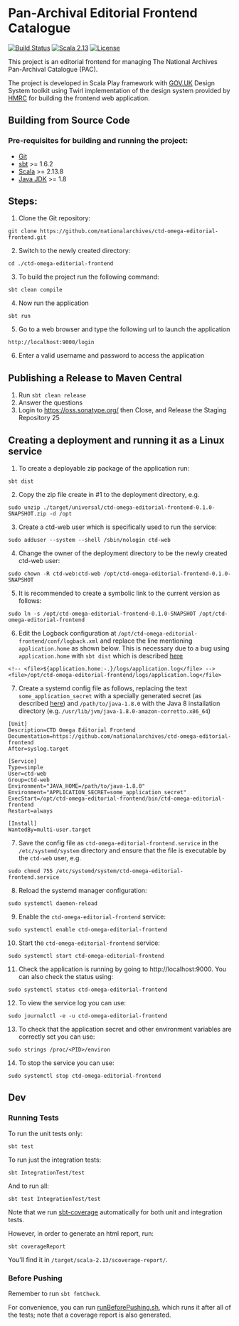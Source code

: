 # Pan-Archival Editorial Frontend Catalogue

[![Build Status](https://github.com/nationalarchives/ctd-omega-editorial-frontend/actions/workflows/ci.yml/badge.svg?branch=main)](https://github.com/nationalarchives/ctd-omega-editorial-frontend/actions/workflows/ci.yml)
[![Scala 2.13](https://img.shields.io/badge/scala-2.13-red.svg)](http://scala-lang.org)
[![License](https://img.shields.io/badge/license-MIT-blue.svg)](https://opensource.org/licenses/MIT)

This project is an editorial frontend for managing The National Archives Pan-Archival Catalogue (PAC).

The project is developed in Scala Play framework with [GOV.UK]( https://design-system.service.gov.uk/) Design System toolkit using Twirl implementation of the design system provided by [HMRC](https://github.com/hmrc/play-frontend-hmrc) for building the frontend web application.

## Building from Source Code

### Pre-requisites for building and running the project:
* [Git](https://git-scm.com)
* [sbt](https://www.scala-sbt.org/) >= 1.6.2
* [Scala](https://www.scala-lang.org/) >= 2.13.8
* [Java JDK](https://adoptopenjdk.net/) >= 1.8

## Steps:

1. Clone the Git repository:
```
git clone https://github.com/nationalarchives/ctd-omega-editorial-frontend.git
```
2. Switch to the newly created directory:
```
cd ./ctd-omega-editorial-frontend
```
3. To build the project run the following command:
```
sbt clean compile
```
4. Now run the application
```
sbt run
```
5. Go to a web browser and type the following url to launch the application
```
http://localhost:9000/login
```
6. Enter a valid username and password to access the application

## Publishing a Release to Maven Central

1. Run `sbt clean release`
2. Answer the questions
3. Login to https://oss.sonatype.org/ then Close, and Release the Staging Repository
   25 

## Creating a deployment and running it as a Linux service

1. To create a deployable zip package of the application run:
```
sbt dist
```
2. Copy the zip file create in #1 to the deployment directory, e.g.
```
sudo unzip ./target/universal/ctd-omega-editorial-frontend-0.1.0-SNAPSHOT.zip -d /opt
```
3. Create a ctd-web user which is specifically used to run the service:
```
sudo adduser --system --shell /sbin/nologin ctd-web
```
4. Change the owner of the deployment directory to be the newly created ctd-web user:
```
sudo chown -R ctd-web:ctd-web /opt/ctd-omega-editorial-frontend-0.1.0-SNAPSHOT
```
5. It is recommended to create a symbolic link to the current version as follows:
```
sudo ln -s /opt/ctd-omega-editorial-frontend-0.1.0-SNAPSHOT /opt/ctd-omega-editorial-frontend
```
6. Edit the Logback configuration at `/opt/ctd-omega-editorial-frontend/conf/logback.xml` and replace the line mentioning `application.home` as shown below. This is necessary due to a bug using `application.home` with `sbt dist` which is described [here](https://github.com/playframework/playframework/issues/8759)
```
<!-- <file>${application.home:-.}/logs/application.log</file> -->
<file>/opt/ctd-omega-editorial-frontend/logs/application.log</file>
```
7. Create a systemd config file as follows, replacing the text `some_application_secret` with a specially generated secret (as described [here](https://www.playframework.com/documentation/2.8.x/ApplicationSecret#Generating-an-application-secret)) and `/path/to/java-1.8.0` with the Java 8 installation directory (e.g. `/usr/lib/jvm/java-1.8.0-amazon-corretto.x86_64`) 
```
[Unit]
Description=CTD Omega Editorial Frontend
Documentation=https://github.com/nationalarchives/ctd-omega-editorial-frontend
After=syslog.target

[Service]
Type=simple
User=ctd-web
Group=ctd-web
Environment="JAVA_HOME=/path/to/java-1.8.0"
Environment="APPLICATION_SECRET=some_application_secret"
ExecStart=/opt/ctd-omega-editorial-frontend/bin/ctd-omega-editorial-frontend
Restart=always

[Install]
WantedBy=multi-user.target
```
7. Save the config file as `ctd-omega-editorial-frontend.service` in the `/etc/systemd/system` directory and ensure that the file is executable by the `ctd-web` user, e.g.
```
sudo chmod 755 /etc/systemd/system/ctd-omega-editorial-frontend.service
```
8. Reload the systemd manager configuration:
```
sudo systemctl daemon-reload
```
9. Enable the `ctd-omega-editorial-frontend` service:
```
sudo systemctl enable ctd-omega-editorial-frontend
```
10. Start the `ctd-omega-editorial-frontend` service:
```
sudo systemctl start ctd-omega-editorial-frontend
```
11. Check the application is running by going to http://localhost:9000. You can also check the status using:
```
sudo systemctl status ctd-omega-editorial-frontend
```
12. To view the service log you can use:
```
sudo journalctl -e -u ctd-omega-editorial-frontend
```
13. To check that the application secret and other environment variables are correctly set you can use:
```
sudo strings /proc/<PID>/environ
```
14. To stop the service you can use:
```
sudo systemctl stop ctd-omega-editorial-frontend
```

## Dev

### Running Tests

To run the unit tests only:

```
sbt test
```

To run just the integration tests:

```
sbt IntegrationTest/test
```

And to run all:

```
sbt test IntegrationTest/test
```

Note that we run [sbt-coverage](https://github.com/scoverage/sbt-scoverage) automatically for both unit and integration tests.

However, in order to generate an html report, run:

``` 
sbt coverageReport
```

You'll find it in `/target/scala-2.13/scoverage-report/`.
 
### Before Pushing

Remember to run `sbt fmtCheck`.

For convenience, you can run [runBeforePushing.sh](./runBeforePushing.sh), which runs it after all of the tests; note that a coverage report is also generated.
